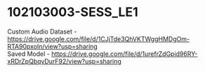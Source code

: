 # 102103003-SESS_LE1

Custom Audio Dataset - https://drive.google.com/file/d/1CJjTde3QhVKTWggHMDgOm-RTA90pxoln/view?usp=sharing
<br>
Saved Model - https://drive.google.com/file/d/1urefrZdGpid96RY-xRDrZpQbqyDurF92/view?usp=sharing

